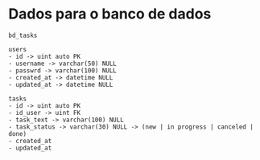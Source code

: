 # Dados para o banco de dados

    bd_tasks

    users
    - id -> uint auto PK
    - username -> varchar(50) NULL
    - passwrd -> varchar(100) NULL
    - created_at -> datetime NULL
    - updated_at -> datetime NULL

    tasks
    - id -> uint auto PK
    - id_user -> uint FK
    - task_text -> varchar(100) NULL
    - task_status -> varchar(30) NULL -> (new | in progress | canceled | done)
    - created_at
    - updated_at
